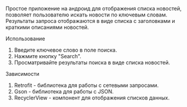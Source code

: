 Простое приложение на андроид для отображения списка новостей, позволяет пользователю искать новости по ключевым словам. Результаты запроса отображаются в виде списка с заголовками и краткими описаниями новостей.

Использование
1. Введите ключевое слово в поле поиска.
2. Нажмите кнопку "Search".
3. Просматривайте результаты поиска в виде списка новостей.

Зависимости
1. Retrofit - библиотека для работы с сетевыми запросами.
2. Gson - библиотека для работы с JSON.
3. RecyclerView - компонент для отображения списков данных.
